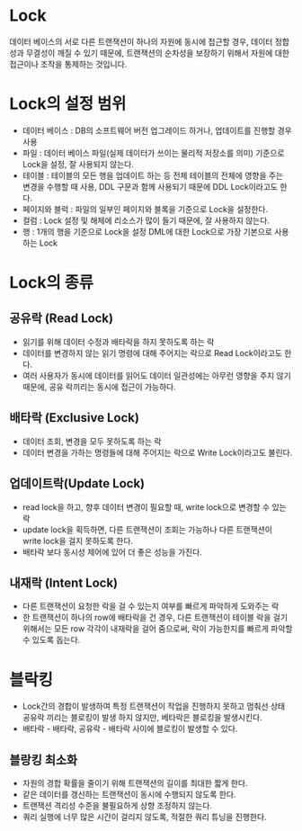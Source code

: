 # Lock

데이터 베이스의 서로 다른 트랜잭션이 하나의 자원에 동시에 접근할 경우, 
데이터 정합성과 무결성이 깨질 수 있기 때문에, 트랜잭션의 순차성을 보장하기 위해서 
자원에 대한 접근이나 조작을 통제하는 것입니다.

# Lock의 설정 범위

- 데이터 베이스 : DB의 소프트웨어 버전 업그레이드 하거나, 업데이트를 진행할 경우 사용
- 파일 : 데이터 베이스 파일(실제 데이터가 쓰이는 물리적 저장소를 의미) 기준으로 Lock을 설정, 잘 사용되지 않는다.
- 테이블 : 테이블의 모든 행을 업데이트 하는 등 전체 테이블의 전체에 영향을 주는 변경을 수행할 때 사용, DDL 구문과 함께 사용되기 때문에 DDL Lock이라고도 한다.
- 페이지와 블럭 : 파일의 일부인 페이지와 블록을 기준으로 Lock을 설정한다.
- 컬럼 : Lock 설정 및 해체에 리소스가 많이 들기 때문에, 잘 사용하지 않는다.
- 행 : 1개의 행을 기준으로 Lock을 설정 DML에 대한 Lock으로 가장 기본으로 사용하는 Lock

# Lock의 종류

## 공유락 (Read Lock)

- 읽기를 위해 데이터 수정과 배타락을 하지 못하도록 하는 락
- 데이터를 변경하지 않는 읽기 명령에 대해 주어지는 락으로 Read Lock이라고도 한다.
- 여러 사용자가 동시에 데이터를 읽어도 데이터 일관성에는 아무런 영향을 주지 않기 때문에,
공유 락끼리는 동시에 접근이 가능하다.

## 배타락 (Exclusive Lock)

- 데이터 조회, 변경을 모두 못하도록 하는 락
- 데이터 변경을 가하는 명령들에 대해 주어지는 락으로 Write Lock이라고도 불린다.

## 업데이트락(Update Lock)

- read lock을 하고, 향후 데이터 변경이 필요할 때, write lock으로 변경할 수 있는 락
- update lock을 획득하면, 다른 트랜잭션이 조회는 
가능하나 다른 트랜잭션이 write lock을 걸지 못하도록 한다.
- 배타락 보다 동시성 제어에 있어 더 좋은 성능을 가진다.

## 내재락 (Intent Lock)

- 다른 트랜잭션이 요청한 락을 걸 수 있는지 여부를 빠르게 파악하게 도와주는 락
- 한 트랜잭션이 하나의 row에 배타락을 건 경우, 다른 트랜잭션이 테이블 락을 걸기 위해서는 
모든 row 각각이 내재락을 걸어 줌으로써, 락이 가능한지를 빠르게 파악할 수 있도록 돕는다.

# 블락킹

- Lock간의 경합이 발생하여 특정 트랜잭션이 작업을 진행하지 못하고 멈춰선 상태
공유락 끼리는 블로킹이 발생 하지 않지만, 베타락은 블로킹을 발생시킨다.
- 배타락 - 배타락, 공유락 - 배타락 사이에 블로킹이 발생할 수 있다.

## 블랑킹 최소화

- 자원의 경합 확률을 줄이기 위해 트랜잭션의 길이를 최대한 짧게 한다.
- 같은 데이터를 갱신하는 트랜잭션이 동시에 수행되지 않도록 한다.
- 트랜잭션 격리성 수준을 불필요하게 상향 조정하지 않는다.
- 쿼리 실행에 너무 많은 시간이 걸리지 않도록, 적절한 쿼리 튜닝을 진행한다.

